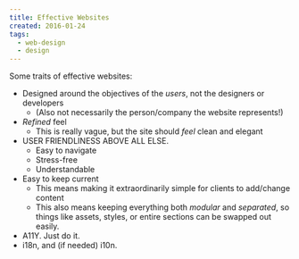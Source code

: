 ```yaml
---
title: Effective Websites
created: 2016-01-24
tags:
  - web-design
  - design
---
```


Some traits of effective websites:

* Designed around the objectives of the _users_, not the designers or developers
  * (Also not necessarily the person/company the website represents!)
* _Refined_ feel
  * This is really vague, but the site should _feel_ clean and elegant
* USER FRIENDLINESS ABOVE ALL ELSE.
  * Easy to navigate
  * Stress-free
  * Understandable
* Easy to keep current
  * This means making it extraordinarily simple for clients to add/change content
  * This also means keeping everything both _modular_ and _separated_, so things like assets, styles, or entire sections can be swapped out easily.
* A11Y. Just do it.
* i18n, and (if needed) i10n.
